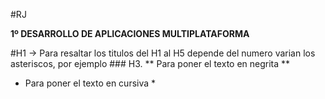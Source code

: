 #RJ

**1º DESARROLLO DE APLICACIONES MULTIPLATAFORMA**

#H1 -> Para resaltar los titulos del H1 al H5 depende del numero varian los asteriscos, por ejemplo ### H3.
** Para poner el texto en negrita **
* Para poner el texto en cursiva *

